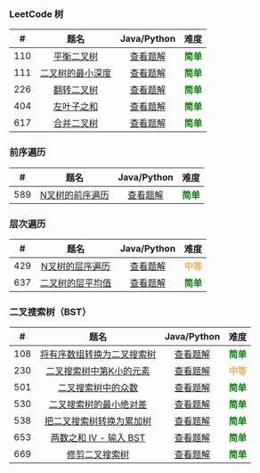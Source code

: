 ### LeetCode 树

|  #   |                             题名                             |                   Java/Python                   |                   难度                    |
| :--: | :----------------------------------------------------------: | :---------------------------------------------: | :---------------------------------------: |
| 110  | [平衡二叉树](https://leetcode-cn.com/problems/balanced-binary-tree/) |     [查看题解](110-balanced-binary-tree.md)     | <strong style="color:green">简单</strong> |
| 111  | [二叉树的最小深度](https://leetcode-cn.com/problems/minimum-depth-of-binary-tree/) | [查看题解](111-minimum-depth-of-binary-tree.md) | <strong style="color:green">简单</strong> |
| 226  | [翻转二叉树](https://leetcode-cn.com/problems/invert-binary-tree/) |      [查看题解](226-invert-binary-tree.md)      | <strong style="color:green">简单</strong> |
| 404  | [左叶子之和](https://leetcode-cn.com/problems/sum-of-left-leaves/) |      [查看题解](404-sum-of-left-leaves.md)      | <strong style="color:green">简单</strong> |
| 617  | [合并二叉树](https://leetcode-cn.com/problems/merge-two-binary-trees/) |    [查看题解](617-merge-two-binary-trees.md)    | <strong style="color:green">简单</strong> |

### 前序遍历


|  #   |                             题名                             |                   Java/Python                    |                   难度                    |
| :--: | :----------------------------------------------------------: | :----------------------------------------------: | :---------------------------------------: |
| 589  | [N叉树的前序遍历](https://leetcode-cn.com/problems/n-ary-tree-preorder-traversal/) | [查看题解](589-n-ary-tree-preorder-traversal.md) | <strong style="color:green">简单</strong> |

### 层次遍历

|  #   |                             题名                             |                     Java/Python                     |                    难度                     |
| :--: | :----------------------------------------------------------: | :-------------------------------------------------: | :-----------------------------------------: |
| 429  | [N叉树的层序遍历](https://leetcode-cn.com/problems/n-ary-tree-level-order-traversal/) | [查看题解](429-n-ary-tree-level-order-traversal.md) | <strong style="color:#f0ad4e">中等</strong> |
| 637  | [二叉树的层平均值](https://leetcode-cn.com/problems/average-of-levels-in-binary-tree/) | [查看题解](637-average-of-levels-in-binary-tree.md) |  <strong style="color:green">简单</strong>  |

### 二叉搜索树（BST）

|  #   |                             题名                             |                         Java/Python                          |                    难度                     |
| :--: | :----------------------------------------------------------: | :----------------------------------------------------------: | :-----------------------------------------: |
| 108  | [将有序数组转换为二叉搜索树](https://leetcode-cn.com/problems/convert-sorted-array-to-binary-search-tree/) | [查看题解](108-convert-sorted-array-to-binary-search-tree.md) |  <strong style="color:green">简单</strong>  |
| 230  | [二叉搜索树中第K小的元素](https://leetcode-cn.com/problems/kth-smallest-element-in-a-bst/) |       [查看题解](230-kth-smallest-element-in-a-bst.md)       | <strong style="color:#f0ad4e">中等</strong> |
| 501  | [二叉搜索树中的众数](https://leetcode-cn.com/problems/find-mode-in-binary-search-tree/) |      [查看题解](501-find-mode-in-binary-search-tree.md)      |  <strong style="color:green">简单</strong>  |
| 530  | [二叉搜索树的最小绝对差](https://leetcode-cn.com/problems/minimum-absolute-difference-in-bst/) |    [查看题解](530-minimum-absolute-difference-in-bst.md)     |  <strong style="color:green">简单</strong>  |
| 538  | [把二叉搜索树转换为累加树](https://leetcode-cn.com/problems/convert-bst-to-greater-tree/) |        [查看题解](538-convert-bst-to-greater-tree.md)        |  <strong style="color:green">简单</strong>  |
| 653  | [两数之和 IV - 输入 BST](https://leetcode-cn.com/problems/two-sum-iv-input-is-a-bst/) |         [查看题解](653-two-sum-iv-input-is-a-bst.md)         |  <strong style="color:green">简单</strong>  |
| 669  | [修剪二叉搜索树](https://leetcode-cn.com/problems/trim-a-binary-search-tree/) |         [查看题解](669-trim-a-binary-search-tree.md)         |  <strong style="color:green">简单</strong>  |

